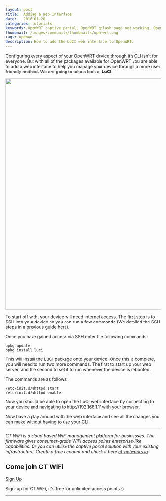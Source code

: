 ```yaml
---
layout: post
title:  Adding a Web Interface
date:   2016-01-20
categories: tutorials
keywords: OpenWRT captive portal, OpenWRT splash page not working, OpenWRT splash page template, OpenWRT splash page free, OpenWRT splash page html, OpenWRT splash page hosting, OpenMesh captive portal, OpenMesh splash page not working, OpenMesh splash page template, OpenMesh splash page free, OpenMesh splash page html, OpenMesh splash page hosting, DD-WRT
thumbnail: /images/community/thumbnails/openwrt.png
tags: OpenWRT
description: How to add the LuCI web interface to OpenWRT.
---
```


Configuring every aspect of your OpenWRT device through it’s CLI isn’t for everyone. But with all of the packages available for OpenWRT you are able to add a web interface to help you manage your device through a more user friendly method. We are going to take a look at **LuCI**.

<div class="mdl-typography--text-center">
  <img src="/images/community/tutorials/openwrt/luci-interface.png" width="750px">
</div>

To start off with, your device will need internet access. The first step is to SSH into your device so you can run a few commands (We detailed the SSH steps in a previous guide <a href="/community/tutorials/openwrt-updating-password-over-ssh.html">here</a>).

Once you have gained access via SSH enter the following commands:

    opkg update
    opkg install luci

This will install the LuCI package onto your device. Once this is complete, you will need to run two more commands. The first to start up your web server, and the second to set it to run whenever the device is rebooted.

The commands are as follows:

    /etc/init.d/uhttpd start
    /etc/init.d/uhttpd enable

Now you should be able to open the LuCI web interface by connecting to your device and navigating to http://192.168.1.1/ with your browser.

Now have a play around with the web interface and see all the changes you can make without having to use your CLI.

<hr>

*CT WiFi is a cloud based WiFi management platform for businesses. The firmware gives consumer-grade WiFi access points enterprise-like capabilities. Or you can utilise the captive portal solution with your existing infrastructure. Create a free account and check it here <a href="https://ct-networks.io">ct-networks.io</a>*


<div class="mdl-typography--text-center">

<h2>Come join CT WiFi</h2>

<a href="/sign-up" class="button success dst">Sign Up</a><br>

<p>Sign-up for CT WiFi, it's free for unlimited access points :)</p>

<hr>

</div>
